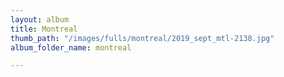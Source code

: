 ```yaml
---
layout: album
title: Montreal
thumb_path: "/images/fulls/montreal/2019_sept_mtl-2138.jpg"
album_folder_name: montreal

---
```

